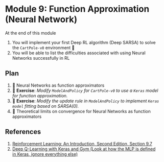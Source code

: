 # Module 9: Function Approximation (Neural Network)

At the end of this module

1. You will implement your first Deep RL algorithm (Deep SARSA) to solve the `CartPole-v0` environment :tada:
2. You will be able to list the difficulties associated with using Neural Networks successfully in RL

## Plan

1. :movie_camera: Neural Networks as function approximators
2. :pencil: **Exercise**: *Modify `ModelAndPolicy` for `CartPole-v0` to use a `Keras` model for function approximation.*
3. :pencil: **Exercise**: *Modify the update rule in `ModelAndPolicy` to implement `Keras model` fitting based on
SARSA(0).*
4. :movie_camera: Theoretical limits on convergence for Neural Networks as function approximators

## References

1. [Reinforcement Learning: An Introduction, Second Edition, Section 9.7](https://drive.google.com/file/d/1opPSz5AZ_kVa1uWOdOiveNiBFiEOHjkG/view)
2. [Deep Q-Learning with Keras and Gym (Look at how the MLP is defined in Keras, ignore everything else)](https://keon.io/deep-q-learning/)
